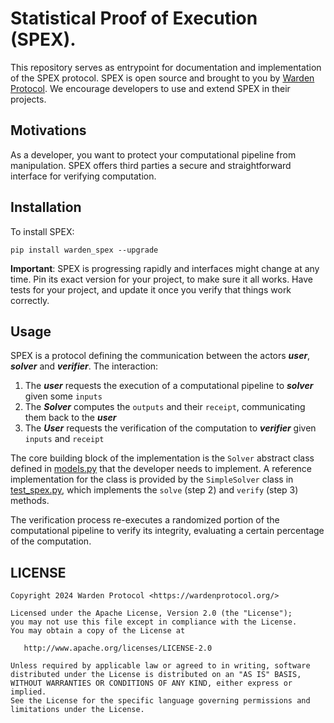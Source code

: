 # Statistical Proof of Execution (SPEX).

This repository serves as entrypoint for documentation and implementation of the SPEX protocol.
SPEX is open source and brought to you by [Warden Protocol](https://wardenprotocol.org/).
We encourage developers to use and extend SPEX in their projects.

## Motivations

As a developer, you want to protect your computational pipeline from manipulation.
SPEX offers third parties a secure and straightforward interface for verifying computation.

## Installation

To install SPEX:

```
pip install warden_spex --upgrade
```

**Important**: SPEX is progressing rapidly and interfaces might change at any time.
Pin its exact version for your project, to make sure it all works.
Have tests for your project, and update it once you verify that things work correctly.

## Usage

SPEX is a protocol defining the communication between the actors ***user***, ***solver*** and ***verifier***. The interaction:

1. The ***user*** requests the execution of a computational pipeline to ***solver*** given some `inputs`
2. The ***Solver*** computes the `outputs` and their `receipt`, communicating them back to the ***user***
3. The ***User*** requests the verification of the computation to ***verifier*** given `inputs` and `receipt`

The core building block of the implementation is the `Solver` abstract class defined in [models.py](./src/warden_spex/models.py)
that the developer needs to implement.
A reference implementation for the class is provided by the `SimpleSolver` class in [test_spex.py](./tests/test_spex.py), 
which implements the `solve` (step 2) and `verify` (step 3) methods.

The verification process re-executes a randomized portion of the computational pipeline to verify its integrity,
evaluating a certain percentage of the computation.

## LICENSE

```
Copyright 2024 Warden Protocol <https://wardenprotocol.org/>

Licensed under the Apache License, Version 2.0 (the "License");
you may not use this file except in compliance with the License.
You may obtain a copy of the License at

   http://www.apache.org/licenses/LICENSE-2.0

Unless required by applicable law or agreed to in writing, software
distributed under the License is distributed on an "AS IS" BASIS,
WITHOUT WARRANTIES OR CONDITIONS OF ANY KIND, either express or implied.
See the License for the specific language governing permissions and
limitations under the License.
```